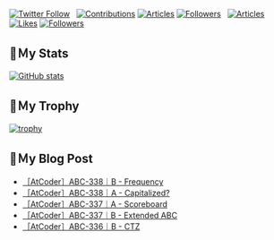[![Twitter Follow](https://img.shields.io/twitter/follow/hyperdb?label=twitter&logo=twitter&style=plastic)](https://twitter.com/hyperdb)
&nbsp;
[![Contributions](https://badgen.org/img/qiita/hyperdb/contributions?style=plastic)](https://qiita.com/hyperdb)
[![Articles](https://badgen.org/img/qiita/hyperdb/articles?style=plastic)](https://qiita.com/hyperdb)
[![Followers](https://badgen.org/img/qiita/hyperdb/followers?style=plastic)](https://qiita.com/hyperdb)
&nbsp;
[![Articles](https://badgen.org/img/zenn/hyperdb/articles)](https://zenn.dev/hyperdb)
[![Likes](https://badgen.org/img/zenn/hyperdb/likes?style=plastic)](https://zenn.dev/hyperdb)
[![Followers](https://badgen.org/img/zenn/hyperdb/followers?style=plastic)](https://zenn.dev/hyperdb)

## 🔖Ｍy Stats

[![GitHub stats](https://github-readme-stats-eight-theta.vercel.app/api?username=hyperdb&theme=radical&count_private=true&show_icons=true)](https://github.com/anuraghazra/github-readme-stats)

## 🔖Ｍy Trophy

[![trophy](https://github-profile-trophy.vercel.app/?username=hyperdb&theme=onedark)](https://github.com/ryo-ma/github-profile-trophy)

## 🔖Ｍy Blog Post

<!-- BLOG-POST-LIST:START -->
- [［AtCoder］ABC-338｜B - Frequency](https://zenn.dev/hyperdb/articles/b75c8539451eec)
- [［AtCoder］ABC-338｜A - Capitalized?](https://zenn.dev/hyperdb/articles/231f47c328cb57)
- [［AtCoder］ABC-337｜A - Scoreboard](https://zenn.dev/hyperdb/articles/b3a2d4427ee5cc)
- [［AtCoder］ABC-337｜B - Extended ABC](https://zenn.dev/hyperdb/articles/87245cf070413d)
- [［AtCoder］ABC-336｜B - CTZ](https://zenn.dev/hyperdb/articles/e617802d7b2a43)
<!-- BLOG-POST-LIST:END -->
